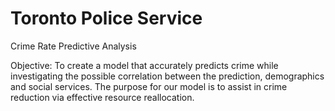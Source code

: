 # Toronto Police Service

Crime Rate Predictive Analysis

Objective:
To create a model that accurately predicts crime while investigating the possible correlation between the prediction, demographics and social services.
The purpose for our model is to assist in crime reduction via effective resource reallocation.




